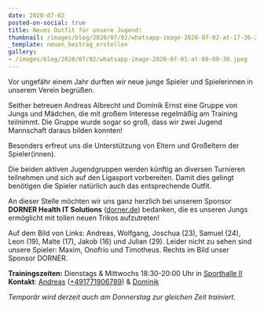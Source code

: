 ```yaml
---
date: 2020-07-02
posted-on-social: true
title: Neues Outfit für unsere Jugend!
thumbnail: /images/blog/2020/07/02/whatsapp-image-2020-07-02-at-17-36-25.jpeg
_template: neuen_beitrag_erstellen
gallery:
- /images/blog/2020/07/02/whatsapp-image-2020-07-01-at-08-09-30.jpeg
---
```


Vor ungefähr einem Jahr durften wir neue junge Spieler und Spielerinnen in unserem Verein begrüßen.

Seither betreuen Andreas Albrecht und Dominik Ernst eine Gruppe von Jungs und Mädchen, die mit großem Interesse regelmäßig am Training teilnimmt. Die Gruppe wurde sogar so groß, dass wir zwei Jugend Mannschaft daraus bilden konnten!

Besonders erfreut uns die Unterstützung von Eltern und Großeltern der Spieler(innen).

Die beiden aktiven Jugendgruppen werden künftig an diversen Turnieren teilnehmen und sich auf den Ligasport vorbereiten. Damit dies gelingt benötigen die Spieler natürlich auch das entsprechende Outfit.

An dieser Stelle möchten wir uns ganz herzlich bei unserem Sponsor **DORNER Health IT Solutions** ([dorner.de](https://www.dorner.de/)) bedanken, die es unseren Jungs ermöglicht mit tollen neuen Trikos aufzutreten!



Auf dem Bild von Links: Andreas, Wolfgang, Joschua (23), Samuel (24), Leon (19), Malte (17), Jakob (16) und Julian (29). Leider nicht zu sehen sind unsere Spieler: Maxim, Onofrio und Timotheus. Rechts im Bild unser Sponsor DORNER.

**Trainingszeiten:** Dienstags & Mittwochs 18:30-20:00 Uhr in [Sporthalle II](https://goo.gl/maps/g3XhvCS9gpR2)  
**Kontakt**: [Andreas](mailto:andreas@vcmuellheim.de) ([+491771906789](tel:+491771906789)) & [Dominik](mailto:dominik@vcmuellheim.de)

_Temporär wird derzeit auch am Donnerstag zur gleichen Zeit trainiert._
